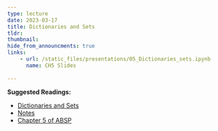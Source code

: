 ```yaml
---
type: lecture
date: 2023-03-17
title: Dictionaries and Sets
tldr: 
thumbnail: 
hide_from_announcments: true
links: 
    - url: /static_files/presentations/05_Dictionaries_sets.ipynb
      name: CH5 Slides 
      
---
```

**Suggested Readings:**
- [Dictionaries and Sets](https://github.com/phonchi/nsysu-math106A/blob/master/static_files/presentations/04_Lists_tuples.ipynb)
- [Notes](https://hackmd.io/@phonchi/programming-ch5)
- [Chapter 5 of ABSP](https://automatetheboringstuff.com/2e/chapter5/)

